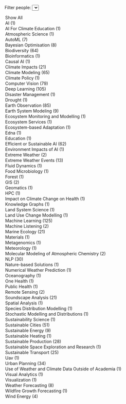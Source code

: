 <label for="tagFilter">Filter people:</label>
<select id="tagFilter">
<option value="all">Show All</option>
<option value="AI">AI (1)</option>
<option value="AI For Climate Education">AI For Climate Education (1)</option>
<option value="Atmospheric Science">Atmospheric Science (1)</option>
<option value="AutoML">AutoML (7)</option>
<option value="Bayesian Optimisation">Bayesian Optimisation (8)</option>
<option value="Biodiversity">Biodiversity (64)</option>
<option value="Bioinformatics">Bioinformatics (1)</option>
<option value="Causal AI">Causal AI (1)</option>
<option value="Climate Impacts">Climate Impacts (21)</option>
<option value="Climate Modeling">Climate Modeling (65)</option>
<option value="Climate Policy">Climate Policy (1)</option>
<option value="Computer Vision">Computer Vision (79)</option>
<option value="Deep Learning">Deep Learning (105)</option>
<option value="Disaster Management">Disaster Management (1)</option>
<option value="Drought">Drought (1)</option>
<option value="Earth Observation">Earth Observation (85)</option>
<option value="Earth System Modeling">Earth System Modeling (9)</option>
<option value="Ecosystem Monitoring and Modelling">Ecosystem Monitoring and Modelling (1)</option>
<option value="Ecosystem Services">Ecosystem Services (1)</option>
<option value="Ecosystem-based Adaptation">Ecosystem-based Adaptation (1)</option>
<option value="Edna">Edna (1)</option>
<option value="Education">Education (1)</option>
<option value="Efficient or Sustainable AI">Efficient or Sustainable AI (62)</option>
<option value="Environment Impacts of AI">Environment Impacts of AI (1)</option>
<option value="Extreme Weather">Extreme Weather (2)</option>
<option value="Extreme Weather Events">Extreme Weather Events (13)</option>
<option value="Fluid Dynamics">Fluid Dynamics (1)</option>
<option value="Food Microbiology">Food Microbiology (1)</option>
<option value="Forest">Forest (1)</option>
<option value="GIS">GIS (2)</option>
<option value="Geomatics">Geomatics (1)</option>
<option value="HPC">HPC (1)</option>
<option value="Impact on Climate Change on Health">Impact on Climate Change on Health (1)</option>
<option value="Knowledge Graphs">Knowledge Graphs (1)</option>
<option value="Land System Science">Land System Science (1)</option>
<option value="Land Use Change Modelling">Land Use Change Modelling (1)</option>
<option value="Machine Learning">Machine Learning (125)</option>
<option value="Machine Listening">Machine Listening (2)</option>
<option value="Marine Ecology">Marine Ecology (21)</option>
<option value="Materials">Materials (1)</option>
<option value="Metagenomics">Metagenomics (1)</option>
<option value="Meteorology">Meteorology (1)</option>
<option value="Molecular Modeling of Atmospheric Chemistry">Molecular Modeling of Atmospheric Chemistry (2)</option>
<option value="NLP">NLP (30)</option>
<option value="Nature-based Solutions">Nature-based Solutions (1)</option>
<option value="Numerical Weather Prediction">Numerical Weather Prediction (1)</option>
<option value="Oceanography">Oceanography (1)</option>
<option value="One Health">One Health (1)</option>
<option value="Public Health">Public Health (1)</option>
<option value="Remote Sensing">Remote Sensing (2)</option>
<option value="Soundscape Analysis">Soundscape Analysis (21)</option>
<option value="Spatial Analysis">Spatial Analysis (1)</option>
<option value="Species Distribution Modelling">Species Distribution Modelling (1)</option>
<option value="Stochastic Modelling and Distributions">Stochastic Modelling and Distributions (1)</option>
<option value="Sustainability Science">Sustainability Science (1)</option>
<option value="Sustainable Cities">Sustainable Cities (51)</option>
<option value="Sustainable Energy">Sustainable Energy (9)</option>
<option value="Sustainable Heating">Sustainable Heating (1)</option>
<option value="Sustainable Production">Sustainable Production (28)</option>
<option value="Sustainable Space Exploration and Research">Sustainable Space Exploration and Research (1)</option>
<option value="Sustainable Transport">Sustainable Transport (25)</option>
<option value="Uav">Uav (1)</option>
<option value="Urban Planning">Urban Planning (34)</option>
<option value="Use of Weather and Climate Data Outside of Academia">Use of Weather and Climate Data Outside of Academia (1)</option>
<option value="Visual Analytics">Visual Analytics (1)</option>
<option value="Visualization">Visualization (1)</option>
<option value="Weather Forecasting">Weather Forecasting (8)</option>
<option value="Wildfire Growth Forecasting">Wildfire Growth Forecasting (1)</option>
<option value="Wind Energy">Wind Energy (4)</option></select>

<script>
        document.getElementById('tagFilter').addEventListener('change', function () {
            const selectedTag = this.value;
            document.querySelectorAll('.content').forEach(div => {
                const tags = div.getAttribute('data-tags').split(',');
                if (selectedTag === 'all' || tags.includes(selectedTag)) {
                    div.classList.remove('hidden');
                } else {
                    div.classList.add('hidden');
                }
            });
        });
</script>

